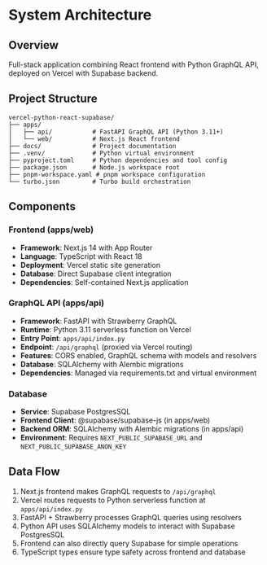 # System Architecture

## Overview

Full-stack application combining React frontend with Python GraphQL API, deployed on Vercel with Supabase backend.

## Project Structure

```
vercel-python-react-supabase/
├── apps/
│   ├── api/           # FastAPI GraphQL API (Python 3.11+)
│   └── web/           # Next.js React frontend
├── docs/              # Project documentation
├── .venv/             # Python virtual environment
├── pyproject.toml     # Python dependencies and tool config
├── package.json       # Node.js workspace root
├── pnpm-workspace.yaml # pnpm workspace configuration
└── turbo.json         # Turbo build orchestration
```

## Components

### Frontend (apps/web)

- **Framework**: Next.js 14 with App Router
- **Language**: TypeScript with React 18
- **Deployment**: Vercel static site generation
- **Database**: Direct Supabase client integration
- **Dependencies**: Self-contained Next.js application

### GraphQL API (apps/api)

- **Framework**: FastAPI with Strawberry GraphQL
- **Runtime**: Python 3.11 serverless function on Vercel
- **Entry Point**: `apps/api/index.py` 
- **Endpoint**: `/api/graphql` (proxied via Vercel routing)
- **Features**: CORS enabled, GraphQL schema with models and resolvers
- **Database**: SQLAlchemy with Alembic migrations
- **Dependencies**: Managed via requirements.txt and virtual environment

### Database

- **Service**: Supabase PostgresSQL
- **Frontend Client**: @supabase/supabase-js (in apps/web)
- **Backend ORM**: SQLAlchemy with Alembic migrations (in apps/api)
- **Environment**: Requires `NEXT_PUBLIC_SUPABASE_URL` and `NEXT_PUBLIC_SUPABASE_ANON_KEY`

## Data Flow

1. Next.js frontend makes GraphQL requests to `/api/graphql`
2. Vercel routes requests to Python serverless function at `apps/api/index.py`
3. FastAPI + Strawberry processes GraphQL queries using resolvers
4. Python API uses SQLAlchemy models to interact with Supabase PostgresSQL
5. Frontend can also directly query Supabase for simple operations
6. TypeScript types ensure type safety across frontend and database
